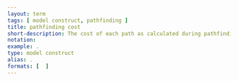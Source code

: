 ```yaml
---
layout: term
tags: [ model construct, pathfinding ]
title: pathfinding cost
short-description: The cost of each path as calculated during pathfinding, typically including costs of each leg plus some non-additive costs.  Because of the non-additive components (e.g. fares) and the adjustment of some components (e.g. travelers may leave their origin later than their preferred time to match their bus departure time), it’s typically computed fully only after the path is fully defined (origin to destination and all legs in between).  Differs from the simulation cost in that the travel times may not be accurate because the simulation step hasn’t happened yet which would load passengers onto vehicles, thereby slowing them down for boarding/alighting and possibly bumping passengers.
notation:
example: .
type: model construct
alias: .
formats: [  ]
---
```

